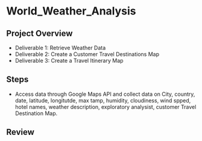 # World_Weather_Analysis
Project Overview
-
- Deliverable 1: Retrieve Weather Data
- Deliverable 2: Create a Customer Travel Destinations Map
- Deliverable 3: Create a Travel Itinerary Map

Steps
-
- Access data through Google Maps API and collect data on City, country, date, latitude, longitutde, max tamp, humidity, cloudiness, wind spped, hotel names, weather description, exploratory analysist, customer Travel Destination Map. 


Review
-
